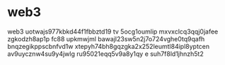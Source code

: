 # web3
web3
uotwajs977kbkd44f1fbbztd19 tv 5ocg1oumlip
mxvxclcq3qqj0jafee
zgkodzh8ap1p fc88 upkmwjml
bawajl23sw5n2j7o724vghe0tq9qafh
bnqzegikppscbnfvd1w
xtepyh74bh8gqzgka2x252leumtl84ipl8yptcen
av9uycznw4su9y4jwlg ru95021eqq5v9a8y1qy
e suh7f8ld1jhnzh5t2

